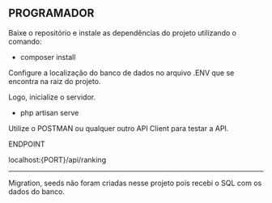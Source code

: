 ## PROGRAMADOR

Baixe o repositório e instale as dependências do projeto utilizando o comando:

- composer install

Configure a localização do banco de dados no arquivo .ENV que se encontra na raiz do projeto.

Logo, inicialize o servidor.

- php artisan serve

Utilize o POSTMAN ou qualquer outro API Client para testar a API.

ENDPOINT

localhost:{PORT}/api/ranking

----

Migration, seeds não foram criadas nesse projeto pois recebi o SQL com os dados do banco.

